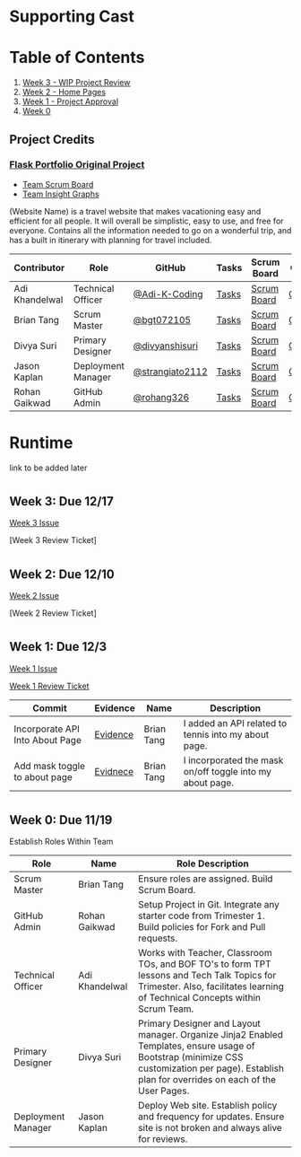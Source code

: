 # Supporting Cast

# Table of Contents
1. [Week 3 - WIP Project Review](#Week3)
2. [Week 2 - Home Pages](#Week2)
3. [Week 1 - Project Approval](#Week1)
4. [Week 0](#Week0)

## Project Credits

### [Flask Portfolio Original Project](https://portfolio.nighthawkcodingsociety.com/)

- [Team Scrum Board](https://github.com/RohanG326/supporting_cast/projects/1)
- [Team Insight Graphs](https://github.com/RohanG326/supporting_cast/graphs/contributors)

(Website Name) is a travel website that makes vacationing easy and efficient for all people. It will overall be simplistic, easy to use, and free for everyone. Contains all the information needed to go on a wonderful trip, and has a built in itinerary with planning for travel included.

Contributor | Role | GitHub | Tasks | Scrum Board | Commit | Journal Links
----------- | ----------- | ----------- | ------------- | ------------- | ------------- | -------------
Adi Khandelwal | Technical Officer | [@Adi-K-Coding](https://github.com/Adi-K-Coding)| [Tasks](https://github.com/RohanG326/supporting_cast/issues) | [Scrum Board](https://github.com/RohanG326/supporting_cast/projects/1) | [Commits](https://github.com/RohanG326/supporting_cast/graphs/contributors) | [Rohan/Jason/Adi Journal](https://docs.google.com/document/d/1caGFdefkHrh74c3f_iuIx26mDD3QnP0FDM9cpS8BYFM/edit)
Brian Tang | Scrum Master | [@bgt072105](https://github.com/bgt072105)| [Tasks](https://github.com/RohanG326/supporting_cast/issues) | [Scrum Board](https://github.com/RohanG326/supporting_cast/projects/1) | [Commits](https://github.com/RohanG326/supporting_cast/commits/main?author=bgt072105) | [Brian/Divya Pair Journal](https://docs.google.com/document/d/1v4dmPa2CQaX8GSf0YmcSUG9yk1GqDXRRTICu1DzH1yA/edit?usp=sharing)
Divya Suri | Primary Designer | [@divyanshisuri](https://github.com/divyanshisuri) | [Tasks](https://github.com/RohanG326/supporting_cast/issues)| [Scrum Board](https://github.com/RohanG326/supporting_cast/projects/1)| [Commits](https://github.com/RohanG326/supporting_cast/graphs/contributors)| [Brian/Divya Pair Journal](https://docs.google.com/document/d/1v4dmPa2CQaX8GSf0YmcSUG9yk1GqDXRRTICu1DzH1yA/edit?usp=sharing)
Jason Kaplan | Deployment Manager | [@strangiato2112](https://github.com/strangiato2112)| [Tasks](https://github.com/RohanG326/supporting_cast/issues) | [Scrum Board](https://github.com/RohanG326/supporting_cast/projects/1)  | [Commits](https://github.com/RohanG326/supporting_cast/commits?author=strangiato2112) | [Rohan/Jason/Adi Journal](https://docs.google.com/document/d/1caGFdefkHrh74c3f_iuIx26mDD3QnP0FDM9cpS8BYFM/edit)
Rohan Gaikwad | GitHub Admin | [@rohang326](https://github.com/rohang326)| [Tasks](https://github.com/RohanG326/supporting_cast/issues) | [Scrum Board](https://github.com/RohanG326/supporting_cast/projects/1) | [Commits](https://github.com/RohanG326/supporting_cast/graphs/contributors) | [Rohan/Jason/Adi Journal](https://docs.google.com/document/d/1caGFdefkHrh74c3f_iuIx26mDD3QnP0FDM9cpS8BYFM/edit) |

# Runtime

link to be added later

#   <h2 id="Week3">Week 3: Due 12/17</h2>
[Week 3 Issue](https://github.com/RohanG326/supporting_cast/issues/38)

[Week 3 Review Ticket]

#   <h2 id="Week2">Week 2: Due 12/10</h2>
[Week 2 Issue](https://github.com/RohanG326/supporting_cast/issues/39)

[Week 2 Review Ticket]

#   <h2 id="Week1">Week 1: Due 12/3</h2>
[Week 1 Issue](https://github.com/RohanG326/supporting_cast/issues/40)

[Week 1 Review Ticket](https://github.com/RohanG326/supporting_cast/issues/31)

Commit | Evidence | Name | Description
----------- | ----------- | ----------- | -----------
Incorporate API Into About Page | [Evidence](https://github.com/RohanG326/supporting_cast/commit/8bcd70cb41c89450948ecbdfab859a046cc1899d#) | Brian Tang | I added an API related to tennis into my about page.
Add mask toggle to about page | [Evidnece](https://github.com/RohanG326/supporting_cast/commit/44f59e6db251374e993650bba49a946452adcd54) | Brian Tang | I incorporated the mask on/off toggle into my about page.

#   <h2 id="Week0">Week 0: Due 11/19</h2>
Establish Roles Within Team

Role | Name | Role Description
----------- | ----------- | -----------
Scrum Master | Brian Tang | Ensure roles are assigned.  Build Scrum Board.  
GitHub Admin | Rohan Gaikwad | Setup Project in Git.  Integrate any starter code from Trimester 1.  Build policies for Fork and Pull requests.
Technical Officer | Adi Khandelwal | Works with Teacher, Classroom TOs, and BOF TO's to form TPT lessons and Tech Talk Topics for Trimester.  Also, facilitates learning of Technical Concepts within Scrum Team.
Primary Designer | Divya Suri | Primary Designer and Layout manager.  Organize Jinja2 Enabled Templates, ensure usage of Bootstrap (minimize CSS customization per page).  Establish plan for overrides on each of the User Pages.
Deployment Manager | Jason Kaplan | Deploy Web site.  Establish policy and frequency for updates.  Ensure site is not broken and always alive for reviews.

